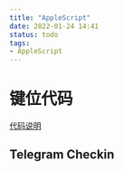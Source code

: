 ```yaml
---
title: "AppleScript"
date: 2022-01-24 14:41
status: todo
tags:
- AppleScript
---
```

# 键位代码
[代码说明](https://eastmanreference.com/complete-list-of-applescript-key-codes)

## Telegram Checkin
